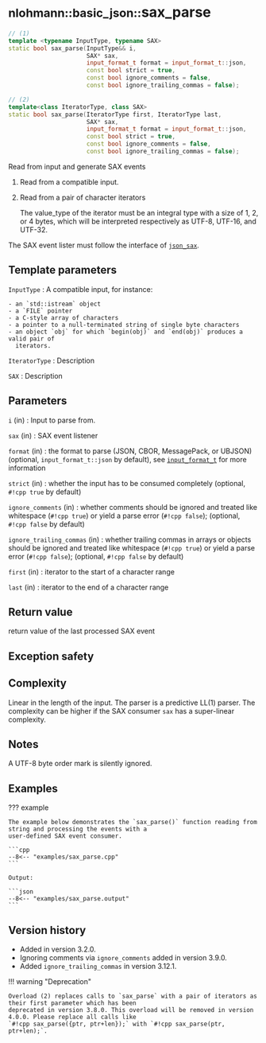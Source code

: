 # <small>nlohmann::basic_json::</small>sax_parse

```cpp
// (1)
template <typename InputType, typename SAX>
static bool sax_parse(InputType&& i,
                      SAX* sax,
                      input_format_t format = input_format_t::json,
                      const bool strict = true,
                      const bool ignore_comments = false,
                      const bool ignore_trailing_commas = false);

// (2)
template<class IteratorType, class SAX>
static bool sax_parse(IteratorType first, IteratorType last,
                      SAX* sax,
                      input_format_t format = input_format_t::json,
                      const bool strict = true,
                      const bool ignore_comments = false,
                      const bool ignore_trailing_commas = false);
```

Read from input and generate SAX events

1. Read from a compatible input.
2. Read from a pair of character iterators
    
    The value_type of the iterator must be an integral type with a size of 1, 2, or 4 bytes, which will be interpreted
    respectively as UTF-8, UTF-16, and UTF-32.

The SAX event lister must follow the interface of [`json_sax`](../json_sax/index.md).

## Template parameters

`InputType`
:   A compatible input, for instance:
    
    - an `std::istream` object
    - a `FILE` pointer
    - a C-style array of characters
    - a pointer to a null-terminated string of single byte characters
    - an object `obj` for which `begin(obj)` and `end(obj)` produces a valid pair of
      iterators.

`IteratorType`
:   Description

`SAX`
:   Description

## Parameters

`i` (in)
:   Input to parse from.

`sax` (in)
:   SAX event listener

`format` (in)
:    the format to parse (JSON, CBOR, MessagePack, or UBJSON) (optional, `input_format_t::json` by default), see
     [`input_format_t`](input_format_t.md) for more information

`strict` (in)
:   whether the input has to be consumed completely (optional, `#!cpp true` by default)

`ignore_comments` (in)
:   whether comments should be ignored and treated like whitespace (`#!cpp true`) or yield a parse error
    (`#!cpp false`); (optional, `#!cpp false` by default)

`ignore_trailing_commas` (in)
:   whether trailing commas in arrays or objects should be ignored and treated like whitespace (`#!cpp true`) or yield a parse error
    (`#!cpp false`); (optional, `#!cpp false` by default)

`first` (in)
:   iterator to the start of a character range

`last` (in)
:   iterator to the end of a character range

## Return value

return value of the last processed SAX event

## Exception safety

## Complexity

Linear in the length of the input. The parser is a predictive LL(1) parser. The complexity can be higher if the SAX
consumer `sax` has a super-linear complexity.

## Notes

A UTF-8 byte order mark is silently ignored.

## Examples

??? example

    The example below demonstrates the `sax_parse()` function reading from string and processing the events with a
    user-defined SAX event consumer.
    
    ```cpp
    --8<-- "examples/sax_parse.cpp"
    ```
    
    Output:
    
    ```json
    --8<-- "examples/sax_parse.output"
    ```

## Version history

- Added in version 3.2.0.
- Ignoring comments via `ignore_comments` added in version 3.9.0.
- Added `ignore_trailing_commas` in version 3.12.1.

!!! warning "Deprecation"

    Overload (2) replaces calls to `sax_parse` with a pair of iterators as their first parameter which has been
    deprecated in version 3.8.0. This overload will be removed in version 4.0.0. Please replace all calls like
    `#!cpp sax_parse({ptr, ptr+len});` with `#!cpp sax_parse(ptr, ptr+len);`.

